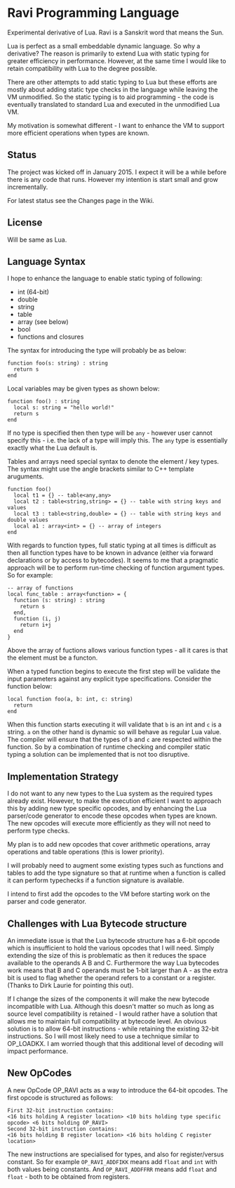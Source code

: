 Ravi Programming Language
=========================

Experimental derivative of Lua. Ravi is a Sanskrit word that means the Sun.

Lua is perfect as a small embeddable dynamic language. So why a derivative? The reason is primarily to extend Lua with static typing for greater efficiency in performance. However, at the same time I would like to retain compatibility with Lua to the degree possible.

There are other attempts to add static typing to Lua but these efforts are mostly about adding static type checks in the language while leaving the VM unmodified. So the static typing is to aid programming - the code is eventually translated to standard Lua and executed in the unmodified Lua VM.

My motivation is somewhat different - I want to enhance the VM to support more efficient operations when types are known. 

Status
------
The project was kicked off in January 2015. I expect it will be a while before there is any code that runs. However my intention is start small and grow incrementally.

For latest status see the Changes page in the Wiki.

License
-------
Will be same as Lua.

Language Syntax
---------------
I hope to enhance the language to enable static typing of following:
* int (64-bit)
* double
* string
* table 
* array (see below)
* bool 
* functions and closures

The syntax for introducing the type will probably be as below:
```
function foo(s: string) : string
  return s
end
```

Local variables may be given types as shown below:
```
function foo() : string
  local s: string = "hello world!"
  return s
end
```

If no type is specified then then type will be `any` - however user cannot specify this - i.e. the lack of a type will imply this. The `any` type is essentially exactly what the Lua default is.

Tables and arrays need special syntax to denote the element / key types. The syntax might use the angle brackets similar to C++ template aruguments.

```
function foo() 
  local t1 = {} -- table<any,any>
  local t2 : table<string,string> = {} -- table with string keys and values
  local t3 : table<string,double> = {} -- table with string keys and double values
  local a1 : array<int> = {} -- array of integers
end
```

With regards to function types, full static typing at all times is difficult as then all function types have to be known in advance (either via forward declarations or by access to bytecodes). It seems to me that a pragmatic approach will be to perform run-time checking of function argument types. So for example:

```
-- array of functions
local func_table : array<function> = {
  function (s: string) : string 
    return s 
  end,
  function (i, j) 
    return i+j 
  end
}
```
Above the array of fuctions allows various function types - all it cares is that the element must be a functon.

When a typed function begins to execute the first step will be validate the input parameters against any explicit type specifications. Consider the function below:

```
local function foo(a, b: int, c: string)
  return
end
```
When this function starts executing it will validate that `b` is an int and `c` is a string. `a` on the other hand is dynamic so will behave as regular Lua value. The compiler will ensure that the types of `b` and `c` are respected within the function. So by a combination of runtime checking and compiler static typing a solution can be implemented that is not too disruptive.

Implementation Strategy
-----------------------
I do not want to any new types to the Lua system as the required types already exist. However, to make the execution efficient I want to approach this by adding new type specific opcodes, and by enhancing the Lua parser/code generator to encode these opcodes when types are known. The new opcodes will execute more efficiently as they will not need to perform type checks.

My plan is to add new opcodes that cover arithmetic operations, array operations and table operations (this is lower priority).

I will probably need to augment some existing types such as functions and tables to add the type signature so that at runtime when a function is called it can perform typechecks if a function signature is available.

I intend to first add the opcodes to the VM before starting work on the parser and code generator.

Challenges with Lua Bytecode structure
--------------------------------------
An immediate issue is that the Lua bytecode structure has a 6-bit opcode which is insufficient to hold the various opcodes that I will need. Simply extending the size of this is problematic as then it reduces the space available to the operands A B and C. Furthermore the way Lua bytecodes work means that B and C operands must be 1-bit larger than A - as the extra bit is used to flag whether the operand refers to a constant or a register. (Thanks to Dirk Laurie for pointing this out). 

If I change the sizes of the components it will make the new bytecode incompatible with Lua. Although this doesn't matter so much as long as source level compatibility is retained - I would rather have a solution that allows me to maintain full compatibility at bytecode level. An obvious solution is to allow 64-bit instructions - while retaining the existing 32-bit instructions. So I will most likely need to use a technique similar to OP_LOADKX. I am worried though that this additional level of decoding will impact performance.

New OpCodes
-----------
A new OpCode OP_RAVI acts as a way to introduce the 64-bit opcodes.
The first opcode is structured as follows:

```
First 32-bit instruction contains:
<16 bits holding A register location> <10 bits holding type specific opcode> <6 bits holding OP_RAVI>
Second 32-bit instruction contains:
<16 bits holding B register location> <16 bits holding C register location>
```

The new instructions are specialised for types, and also for register/versus constant. So for example `OP_RAVI_ADDFIKK` means add `float` and `int` with both values being constants. And `OP_RAVI_ADDFFRR` means add `float` and `float` - both to be obtained from registers.





